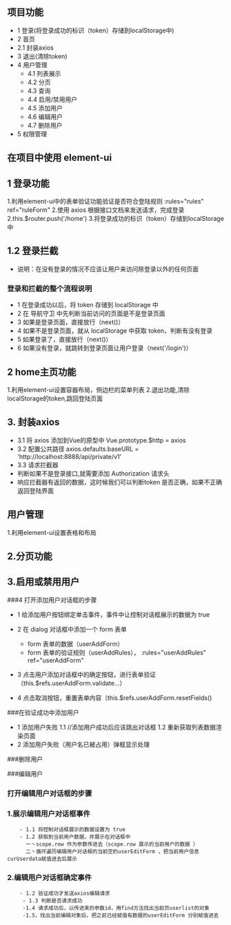## 项目功能

- 1 登录(将登录成功的标识（token）存储到localStorage中)
- 2 首页
- 2.1 封装axios
- 3 退出(清除token)
- 4 用户管理
  - 4.1 列表展示
  - 4.2 分页
  - 4.3 查询
  - 4.4 启用/禁用用户
  - 4.5 添加用户
  - 4.6 编辑用户
  - 4.7 删除用户
- 5 权限管理


## 在项目中使用 element-ui



## 1 登录功能
1.利用element-ui中的表单验证功能验证是否符合登陆规则 :rules="rules" ref="ruleForm" 
2.使用 axios 根据接口文档来发送请求，完成登录
2.this.$router.push('/home')
3.将登录成功的标识（token）存储到localStorage中

## 1.2 登录拦截
- 说明：在没有登录的情况不应该让用户来访问除登录以外的任何页面
### 登录和拦截的整个流程说明

- 1 在登录成功以后，将 token 存储到 localStorage 中
- 2 在 导航守卫 中先判断当前访问的页面是不是登录页面
- 3 如果是登录页面，直接放行（next()）
- 4 如果不是登录页面，就从 localStorage 中获取 token，判断有没有登录
- 5 如果登录了，直接放行（next()）
- 6 如果没有登录，就跳转到登录页面让用户登录（next('/login')）





## 2 home主页功能
1.利用element-ui设置容器布局，侧边栏的菜单列表
2.退出功能,清除localStorage的token,跳回登陆页面
## 3. 封装axios
- 3.1  将 axios 添加到Vue的原型中
        Vue.prototype.$http = axios
- 3.2   配置公共路径
axios.defaults.baseURL = 'http://localhost:8888/api/private/v1'
- 3.3   请求拦截器
- 判断如果不是登录接口,就需要添加 Authorization 请求头
 - 响应拦截器有返回的数据，这时候我们可以判断token 是否正确，如果不正确返回登陆界面


 


## 用户管理
1.利用element-ui设置表格和布局
## 2.分页功能
## 3.启用或禁用用户

###4 打开添加用户对话框的步骤

- 1 给添加用户按钮绑定单击事件，事件中让控制对话框展示的数据为 true
- 2 在 dialog 对话框中添加一个 form 表单
  - form 表单的数据（userAddForm）
  - form 表单的验证规则（userAddRules）， :rules="userAddRules" ref="userAddForm"
  
- 3 点击用户添加对话框中的确定按钮，进行表单验证（this.$refs.userAddForm.validate...）
- 4 点击取消按钮，重置表单内容（this.$refs.userAddForm.resetFields()

###在验证成功中添加用户
- 1 添加用户失败
        1.1 //添加用户成功后应该跳出对话框
         1.2 重新获取列表数据渲染页面
- 2 添加用户失败（用户名已被占用）弹框显示处理

###删除用户

###编辑用户

### 打开编辑用户对话框的步骤
### 1.展示编辑用户对话框事件
        - 1.1 将控制对话框展示的数据设置为 true
        - 1.2 获取到当前用户数据，并展示在对话框中
          一丶scope.row 作为参数传进去（scope.row 展示的当前用户的数据 ）
          二丶循环遍历编辑用户对话框的当前空的userEditForm ，把当前用户信息curUserdata赋值进去后展示

### 2.编辑用户对话框确定事件
        - 1.2 验证成功才发送axios编辑请求
         - 1.3 判断是否请求成功
         -1.4 请求成功后，以传进来的参数id，用find方法找出当前页userlist的对象
         -1.5，找出当前编辑对象后，把之前已经赋值有数据的userEditForm 分别赋值进去


